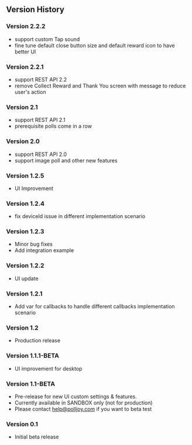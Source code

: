 ## Version History

### Version 2.2.2
 - support custom Tap sound
 - fine tune default close button size and default reward icon to have better UI

### Version 2.2.1
 - support REST API 2.2
 - remove Collect Reward and Thank You screen with message to reduce user's action

### Version 2.1
 - support REST API 2.1
 - prerequisite polls come in a row

### Version 2.0
 - support REST API 2.0
 - support image poll and other new features

### Version 1.2.5
 - UI Improvement

### Version 1.2.4
 - fix deviceId issue in different implementation scenario

### Version 1.2.3
 - Minor bug fixes
 - Add integration example

### Version 1.2.2
 - UI update

### Version 1.2.1
 - Add var for callbacks to handle different callbacks implementation scenario

### Version 1.2
 - Production release

### Version 1.1.1-BETA
 - UI improvement for desktop

### Version 1.1-BETA
 - Pre-release for new UI custom settings & features.
 - Currently available in SANDBOX only (not for production)
 - Please contact help@polljoy.com if you want to beta test

### Version 0.1
 - Initial beta release
